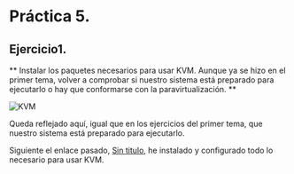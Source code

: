 # Práctica 5.

## Ejercicio1.

** Instalar los paquetes necesarios para usar KVM. Aunque ya se hizo en el primer tema, volver a comprobar si nuestro sistema está preparado para ejecutarlo o hay que conformarse con la paravirtualización. **


![KVM](http://i345.photobucket.com/albums/p391/maribhez/Captura%20de%20pantalla%20de%202017-01-26%2023-40-25_zps59axdmu7.png "KVM")

Queda reflejado aquí, igual que en los ejercicios del primer tema, que nuestro sistema está preparado para ejecutarlo.

Siguiente el enlace pasado, [Sin titulo](https://wiki.debian.org/KVM#Installation), he instalado y configurado todo lo necesario para usar KVM. 


